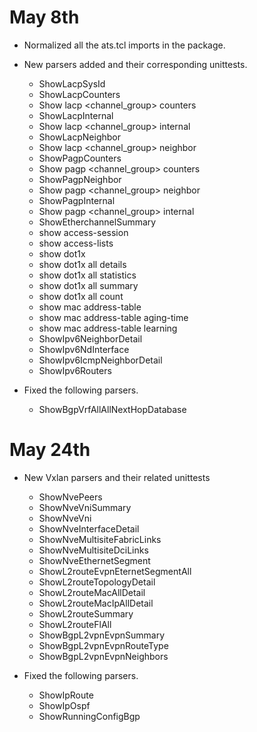 # May 8th

* Normalized all the ats.tcl imports in the package.

* New parsers added and their corresponding unittests.
	* ShowLacpSysId
	* ShowLacpCounters
	* Show lacp <channel_group> counters
	* ShowLacpInternal
	* Show lacp <channel_group> internal
	* ShowLacpNeighbor
	* Show lacp <channel_group> neighbor
	* ShowPagpCounters
	* Show pagp <channel_group> counters
	* ShowPagpNeighbor
	* Show pagp <channel_group> neighbor
	* ShowPagpInternal
	* Show pagp <channel_group> internal
	* ShowEtherchannelSummary
	* show access-session
	* show access-lists
	* show dot1x
	* show dot1x all details
	* show dot1x all statistics
	* show dot1x all summary
	* show dot1x all count
	* show mac address-table
	* show mac address-table aging-time
	* show mac address-table learning
	* ShowIpv6NeighborDetail
	* ShowIpv6NdInterface
	* ShowIpv6IcmpNeighborDetail
	* ShowIpv6Routers

* Fixed the following parsers.
	* ShowBgpVrfAllAllNextHopDatabase

# May 24th

* New Vxlan parsers and their related unittests
   - ShowNvePeers
   - ShowNveVniSummary
   - ShowNveVni
   - ShowNveInterfaceDetail
   - ShowNveMultisiteFabricLinks
   - ShowNveMultisiteDciLinks
   - ShowNveEthernetSegment
   - ShowL2routeEvpnEternetSegmentAll
   - ShowL2routeTopologyDetail
   - ShowL2routeMacAllDetail
   - ShowL2routeMacIpAllDetail
   - ShowL2routeSummary
   - ShowL2routeFlAll
   - ShowBgpL2vpnEvpnSummary
   - ShowBgpL2vpnEvpnRouteType
   - ShowBgpL2vpnEvpnNeighbors

* Fixed the following parsers.
    - ShowIpRoute
    - ShowIpOspf
    - ShowRunningConfigBgp